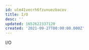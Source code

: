 ```yaml
---
id: ulm41vecrh6fzunuezbacov
title: I/O
desc: ''
updated: 1652622337120
created: '2021-09-27T00:00:00.000Z'
---
```


I/O
